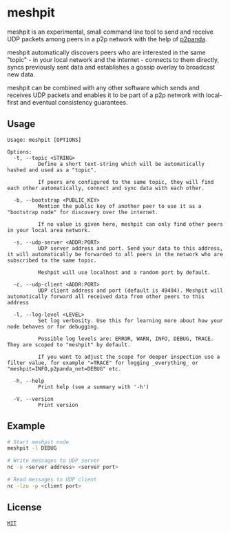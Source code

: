 # meshpit

meshpit is an experimental, small command line tool to send and receive UDP packets among peers in a p2p network with the help of [p2panda](https://p2panda.org).

meshpit automatically discovers peers who are interested in the same "topic" - in your local network and the internet - connects to them directly, syncs previously sent data and establishes a gossip overlay to broadcast new data.

meshpit can be combined with any other software which sends and receives UDP packets and enables it to be part of a p2p network with local-first and eventual consistency guarantees.

## Usage

```
Usage: meshpit [OPTIONS]

Options:
  -t, --topic <STRING>
          Define a short text-string which will be automatically hashed and used as a "topic".

          If peers are configured to the same topic, they will find each other automatically, connect and sync data with each other.

  -b, --bootstrap <PUBLIC_KEY>
          Mention the public key of another peer to use it as a "bootstrap node" for discovery over the internet.

          If no value is given here, meshpit can only find other peers in your local area network.

  -s, --udp-server <ADDR:PORT>
          UDP server address and port. Send your data to this address, it will automatically be forwarded to all peers in the network who are subscribed to the same topic.

          Meshpit will use localhost and a random port by default.

  -c, --udp-client <ADDR:PORT>
          UDP client address and port (default is 49494). Meshpit will automatically forward all received data from other peers to this address

  -l, --log-level <LEVEL>
          Set log verbosity. Use this for learning more about how your node behaves or for debugging.

          Possible log levels are: ERROR, WARN, INFO, DEBUG, TRACE. They are scoped to "meshpit" by default.

          If you want to adjust the scope for deeper inspection use a filter value, for example "=TRACE" for logging _everything_ or "meshpit=INFO,p2panda_net=DEBUG" etc.

  -h, --help
          Print help (see a summary with '-h')

  -V, --version
          Print version
```

## Example

```bash
# Start meshpit node
meshpit -l DEBUG

# Write messages to UDP server
nc -u <server address> <server port>

# Read messages to UDP client
nc -lzu -p <client port>
```

## License

[`MIT`](LICENSE)
